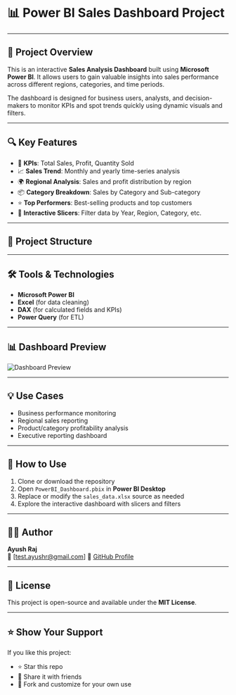 # 📊 Power BI Sales Dashboard Project
---

## 📝 Project Overview

This is an interactive **Sales Analysis Dashboard** built using **Microsoft Power BI**. It allows users to gain valuable insights into sales performance across different regions, categories, and time periods.

The dashboard is designed for business users, analysts, and decision-makers to monitor KPIs and spot trends quickly using dynamic visuals and filters.

---

## 🔍 Key Features

- 📌 **KPIs**: Total Sales, Profit, Quantity Sold
- 📈 **Sales Trend**: Monthly and yearly time-series analysis
- 🌍 **Regional Analysis**: Sales and profit distribution by region
- 📦 **Category Breakdown**: Sales by Category and Sub-category
- ⭐ **Top Performers**: Best-selling products and top customers
- 🔎 **Interactive Slicers**: Filter data by Year, Region, Category, etc.

---

## 📂 Project Structure

---

## 🛠️ Tools & Technologies

- **Microsoft Power BI**
- **Excel** (for data cleaning)
- **DAX** (for calculated fields and KPIs)
- **Power Query** (for ETL)

---

## 📊 Dashboard Preview

![Dashboard Preview](images/dashboard_preview.png)

---

## 💡 Use Cases

- Business performance monitoring  
- Regional sales reporting  
- Product/category profitability analysis  
- Executive reporting dashboard  

---

## 🚀 How to Use

1. Clone or download the repository
2. Open `PowerBI_Dashboard.pbix` in **Power BI Desktop**
3. Replace or modify the `sales_data.xlsx` source as needed
4. Explore the interactive dashboard with slicers and filters

---

## 🙋‍♂️ Author

**Ayush Raj**  
📧 [test.ayushr@gmail.com]
🔗 [GitHub Profile](https://github.com/ayushr57)

---

## 📜 License

This project is open-source and available under the **MIT License**.

---

## ⭐ Show Your Support

If you like this project:
- ⭐ Star this repo
- 🔁 Share it with friends
- 🧠 Fork and customize for your own use


